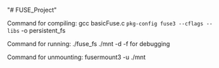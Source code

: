 "# FUSE_Project" 

Command for compiling:
gcc basicFuse.c `pkg-config fuse3 --cflags --libs` -o persistent_fs

Command for running:
./fuse_fs ./mnt
-d -f for debugging

Command for unmounting:
fusermount3 -u ./mnt

